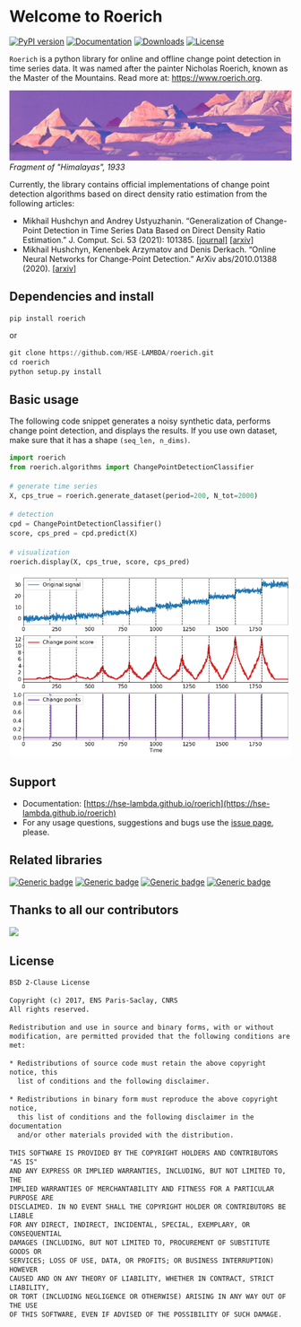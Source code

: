 # Welcome to Roerich

[![PyPI version](https://badge.fury.io/py/roerich.svg)](https://badge.fury.io/py/roerich)
[![Documentation](https://img.shields.io/badge/documentation-yes-green.svg)](https://hse-lambda.github.io/roerich)
[![Downloads](https://pepy.tech/badge/roerich)](https://pepy.tech/project/roerich)
[![License](https://img.shields.io/badge/License-BSD_2--Clause-orange.svg)](https://opensource.org/licenses/BSD-2-Clause)

`Roerich` is a python library for online and offline change point detection in time series data. It was named after the painter Nicholas Roerich, known as the Master of the Mountains. Read more at: https://www.roerich.org.

![](https://raw.githubusercontent.com/HSE-LAMBDA/roerich/main/images/700125v1.jpeg)
_Fragment of "Himalayas", 1933_

Currently, the library contains official implementations of change point detection algorithms based on direct density ratio estimation from the following articles:

- Mikhail Hushchyn and Andrey Ustyuzhanin. “Generalization of Change-Point Detection in Time Series Data Based on Direct Density Ratio Estimation.” J. Comput. Sci. 53 (2021): 101385. [[journal]](https://doi.org/10.1016/j.jocs.2021.101385) [[arxiv]](https://doi.org/10.48550/arXiv.2001.06386)
- Mikhail Hushchyn, Kenenbek Arzymatov and Denis Derkach. “Online Neural Networks for Change-Point Detection.” ArXiv abs/2010.01388 (2020). [[arxiv]](https://doi.org/10.48550/arXiv.2010.01388)

## Dependencies and install

```
pip install roerich
```
or
```python
git clone https://github.com/HSE-LAMBDA/roerich.git
cd roerich
python setup.py install
```

## Basic usage

The following code snippet generates a noisy synthetic data, performs change point detection, and displays the results. If you use own dataset, make
sure that it has a shape `(seq_len, n_dims)`.
```python
import roerich
from roerich.algorithms import ChangePointDetectionClassifier

# generate time series
X, cps_true = roerich.generate_dataset(period=200, N_tot=2000)

# detection
cpd = ChangePointDetectionClassifier()
score, cps_pred = cpd.predict(X)

# visualization
roerich.display(X, cps_true, score, cps_pred)
```

![](https://raw.githubusercontent.com/HSE-LAMBDA/roerich/main/images/demo.png)

## Support

- Documentation: [https://hse-lambda.github.io/roerich](https://hse-lambda.github.io/roerich)
- For any usage questions, suggestions and bugs use the [issue page](https://github.com/HSE-LAMBDA/roerich/issues), please.

## Related libraries

[![Generic badge](https://img.shields.io/badge/^.^-ruptures-blue.svg)](https://github.com/deepcharles/ruptures)
[![Generic badge](https://img.shields.io/badge/^.^-klcpd-blue.svg)](https://github.com/HolyBayes/klcpd)
[![Generic badge](https://img.shields.io/badge/^.^-tire-blue.svg)](https://github.com/HolyBayes/TIRE_pytorch)
[![Generic badge](https://img.shields.io/badge/^.^-bocpd-blue.svg)](https://github.com/hildensia/bayesian_changepoint_detection)

## Thanks to all our contributors

<a href="https://github.com/HSE-LAMBDA/roerich/graphs/contributors">
  <img src="https://contributors-img.web.app/image?repo=HSE-LAMBDA/roerich" />
</a>

## License

```
BSD 2-Clause License

Copyright (c) 2017, ENS Paris-Saclay, CNRS
All rights reserved.

Redistribution and use in source and binary forms, with or without
modification, are permitted provided that the following conditions are met:

* Redistributions of source code must retain the above copyright notice, this
  list of conditions and the following disclaimer.

* Redistributions in binary form must reproduce the above copyright notice,
  this list of conditions and the following disclaimer in the documentation
  and/or other materials provided with the distribution.

THIS SOFTWARE IS PROVIDED BY THE COPYRIGHT HOLDERS AND CONTRIBUTORS "AS IS"
AND ANY EXPRESS OR IMPLIED WARRANTIES, INCLUDING, BUT NOT LIMITED TO, THE
IMPLIED WARRANTIES OF MERCHANTABILITY AND FITNESS FOR A PARTICULAR PURPOSE ARE
DISCLAIMED. IN NO EVENT SHALL THE COPYRIGHT HOLDER OR CONTRIBUTORS BE LIABLE
FOR ANY DIRECT, INDIRECT, INCIDENTAL, SPECIAL, EXEMPLARY, OR CONSEQUENTIAL
DAMAGES (INCLUDING, BUT NOT LIMITED TO, PROCUREMENT OF SUBSTITUTE GOODS OR
SERVICES; LOSS OF USE, DATA, OR PROFITS; OR BUSINESS INTERRUPTION) HOWEVER
CAUSED AND ON ANY THEORY OF LIABILITY, WHETHER IN CONTRACT, STRICT LIABILITY,
OR TORT (INCLUDING NEGLIGENCE OR OTHERWISE) ARISING IN ANY WAY OUT OF THE USE
OF THIS SOFTWARE, EVEN IF ADVISED OF THE POSSIBILITY OF SUCH DAMAGE.
```
